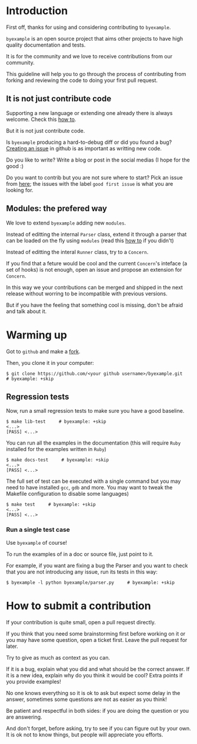 # Introduction

First off, thanks for using and considering contributing to ``byexample``.

``byexample`` is an open source project that aims other projects to have
high quality documentation and tests.

It is for the community and we love to receive contributions from our
community.

This guideline will help you to go through the process of contributing
from forking and reviewing the code to doing your first pull request.

## It is not just contribute code

Supporting a new language or extending one already there is always welcome.
Check this [how to](docs/how_to_support_new_finders_and_languages.md).

But it is not just contribute code.

Is ``byexample`` producing a hard-to-debug diff or did you found a bug?
[Creating an issue](https://github.com/byexamples/byexample/issues) in
github is as important as writting new code.

Do you like to write? Write a blog or post in the social medias (I hope for the good :)

Do you want to contrib but you are not sure where to start?
Pick an issue from [here](https://github.com/byexamples/byexample/issues);
the issues with the label ``good first issue`` is what you are looking for.


## Modules: the prefered way

We love to extend ``byexample`` adding new ``modules``.

Instead of editting the internal ``Parser`` class, extend it through a
parser that can be loaded on the fly using ``modules`` (read this
[how to](docs/how_to_support_new_finders_and_languages.md) if you
didn't)

Instead of editting the interal ``Runner`` class, try to a ``Concern``.

If you find that a feture would be cool and the current ``Concern``'s inteface
(a set of hooks) is not enough, open an issue and propose an extension
for ``Concern``.

In this way we your contributions can be merged and shipped in the next
release without worring to be incompatible with previous versions.

But if you have the feeling that something cool is missing, don't be afraid
and talk about it.

# Warming up

Got to ``github`` and make a [fork](https://guides.github.com/activities/forking/).

Then, you clone it in your computer:

```shell
$ git clone https://github.com/<your github username>/byexample.git     # byexample: +skip

```

## Regression tests

Now, run a small regression tests to make sure you have a good baseline.

```shell
$ make lib-test     # byexample: +skip
<...>
[PASS] <...>

```

You can run all the examples in the documentation (this will require ``Ruby``
installed for the examples written in ``Ruby``)

```shell
$ make docs-test     # byexample: +skip
<...>
[PASS] <...>

```

The full set of test can be executed with a single command but you may need to
have installed ``gcc``, ``gdb`` and more. You may want to tweak the Makefile
configuration to disable some languages)

```shell
$ make test     # byexample: +skip
<...>
[PASS] <...>

```

### Run a single test case

Use ``byexample`` of course!

To run the examples of in a doc or source file, just point to it.

For example, if you want are fixing a bug the Parser and you want to check
that you are not introducing any issue, run its tests in this way:

```shell
$ byexample -l python byexample/parser.py     # byexample: +skip

```

# How to submit a contribution

If your contribution is quite small, open a pull request directly.

If you think that you need some brainstorming first before working on it
or you may have some question, open a ticket first. Leave the pull request
for later.

Try to give as much as context as you can.

If it is a bug, explain what you did and what should be the correct answer.
If it is a new idea, explain why do you think it would be cool? Extra points
if you provide examples!

No one knows everything so it is ok to ask but expect some delay in the answer,
sometimes some questions are not as easier as you think!

Be patient and respectful in both sides: if you are doing the question or you
are answering.

And don't forget, before asking, try to see if you can figure out by your own.
It is ok not to know things, but people will appreciate you efforts.

